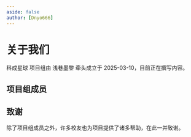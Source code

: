 ```yaml
---
aside: false
author: [Dnyo666]
---
```


<script setup>
import memberData from '/.vitepress/data/members.json'
import MemberList from '/.vitepress/components/unique/MemberList.vue'
</script>

# 关于我们

 科成星球 项目组由 浅巷墨黎 牵头成立于 2025-03-10，目前正在撰写内容。

## 项目组成员

<MemberList :members="memberData" />

## 致谢

除了项目组成员之外，许多校友也为项目提供了诸多帮助，在此一并致谢。
